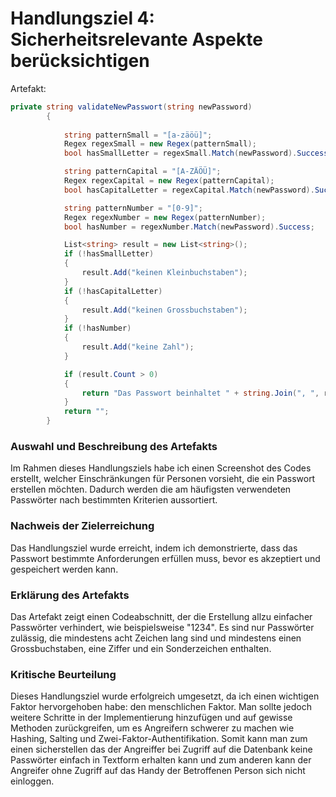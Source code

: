 
# Handlungsziel 4: Sicherheitsrelevante Aspekte berücksichtigen

Artefakt:  
```C#
private string validateNewPasswort(string newPassword)
        {
            
            string patternSmall = "[a-zäöü]";
            Regex regexSmall = new Regex(patternSmall);
            bool hasSmallLetter = regexSmall.Match(newPassword).Success;

            string patternCapital = "[A-ZÄÖÜ]";
            Regex regexCapital = new Regex(patternCapital);
            bool hasCapitalLetter = regexCapital.Match(newPassword).Success;

            string patternNumber = "[0-9]";
            Regex regexNumber = new Regex(patternNumber);
            bool hasNumber = regexNumber.Match(newPassword).Success;

            List<string> result = new List<string>();
            if (!hasSmallLetter)
            {
                result.Add("keinen Kleinbuchstaben");
            }
            if (!hasCapitalLetter)
            {
                result.Add("keinen Grossbuchstaben");
            }
            if (!hasNumber)
            {
                result.Add("keine Zahl");
            }

            if (result.Count > 0)
            {
                return "Das Passwort beinhaltet " + string.Join(", ", result);
            }
            return "";
        }
```


### Auswahl und Beschreibung des Artefakts
Im Rahmen dieses Handlungsziels habe ich einen Screenshot des Codes erstellt, welcher Einschränkungen für Personen vorsieht, die ein Passwort erstellen möchten. Dadurch werden die am häufigsten verwendeten Passwörter nach bestimmten Kriterien aussortiert.

### Nachweis der Zielerreichung
Das Handlungsziel wurde erreicht, indem ich demonstrierte, dass das Passwort bestimmte Anforderungen erfüllen muss, bevor es akzeptiert und gespeichert werden kann.

### Erklärung des Artefakts
Das Artefakt zeigt einen Codeabschnitt, der die Erstellung allzu einfacher Passwörter verhindert, wie beispielsweise "1234". Es sind nur Passwörter zulässig, die mindestens acht Zeichen lang sind und mindestens einen Grossbuchstaben, eine Ziffer und ein Sonderzeichen enthalten.

### Kritische Beurteilung
Dieses Handlungsziel wurde erfolgreich umgesetzt, da ich einen wichtigen Faktor hervorgehoben habe: den menschlichen Faktor. Man sollte jedoch weitere Schritte in der Implementierung hinzufügen und auf gewisse Methoden zurückgreifen, um es Angreifern schwerer zu machen wie Hashing, Salting und Zwei-Faktor-Authentifikation. Somit kann man zum einen sicherstellen das der Angreiffer bei Zugriff auf die Datenbank keine Passwörter einfach in Textform erhalten kann und zum anderen kann der Angreifer ohne Zugriff auf das Handy der Betroffenen Person sich nicht einloggen.
